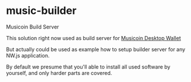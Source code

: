 # music-builder
Musicoin Build Server

This solution right now used as build server for [Musicoin Desktop Wallet](https://github.com/Musicoin/desktop)

But actually could be used as example how to setup builder server for any NW.js application.

By default we presume that you'll able to install all used software by yourself, and only harder parts are covered.
